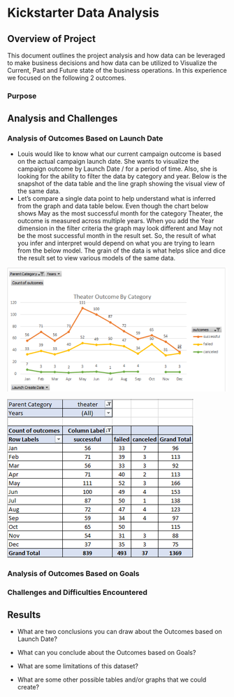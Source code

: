 # Kickstarter Data Analysis
## Overview of Project
This document outlines the project analysis and how data can be leveraged to make business decisions and how data can be utilized to Visualize the Current, Past and Future state of the business operations. In this experience we focused on the following 2 outcomes.

### Purpose

## Analysis and Challenges
### Analysis of Outcomes Based on Launch Date
* Louis would like to know what our current campaign outcome is based on the actual campaign launch date. She wants to visualize the campaign outcome by Launch Date / for a period of time. Also, she is looking for the ability to filter the data by category and year. Below is the snapshot of the data table and the line graph showing the visual view of the same data. 
* Let’s compare a single data point to help understand what is inferred from the graph and data table below. Even though the chart below shows May as the most successful month for the category Theater, the outcome is measured across multiple years. When you add the Year dimension in the filter criteria the graph may look different and May not be the most successful month in the result set. So, the result of what you infer and interpret would depend on what you are trying to learn from the below model. The grain of the data is what helps slice and dice the result set to view various models of the same data.

![OutcomesBasedOnLaunchDateANDCategory](/Resources/Theater_Outcome_Vs_Launch.png)

![GraphVsDataviewAnalysis](/Resources/LaunchDate_Analysis.png)



### Analysis of Outcomes Based on Goals

### Challenges and Difficulties Encountered

## Results

- What are two conclusions you can draw about the Outcomes based on Launch Date?

- What can you conclude about the Outcomes based on Goals?

- What are some limitations of this dataset?

- What are some other possible tables and/or graphs that we could create?
